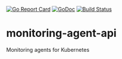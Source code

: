 [![Go Report Card](https://goreportcard.com/badge/kmodules/monitoring-agent-api "Go Report Card")](https://goreportcard.com/report/kmodules/monitoring-agent-api)
[![GoDoc](https://godoc.org/kmodules.xyz/monitoring-agent-api?status.svg "GoDoc")](https://godoc.org/kmodules.xyz/monitoring-agent-api)
[![Build Status](https://travis-ci.org/kmodules/monitoring-agent-api.svg?branch=master)](https://travis-ci.org/kmodules/monitoring-agent-api)

# monitoring-agent-api
Monitoring agents for Kubernetes
